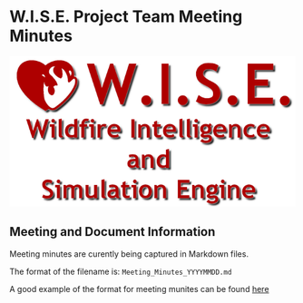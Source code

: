 # W.I.S.E. Project Team Meeting Minutes
![WISE social image](https://github.com/WISE-Developers/public_wise_assets/blob/main/splash/wiserepo.png)

## Meeting and Document Information

Meeting minutes are curently being captured in Markdown files.

The format of the filename is: ```Meeting_Minutes_YYYYMMDD.md```

A good example of the format for meeting munites can be found [here](https://github.com/PSaaS-Developers/fire_growth_modelling_documentation/blob/main/Meeting_Minutes_20221026.md#wise-project-meeting-october-26-2022--1400-mdt)
